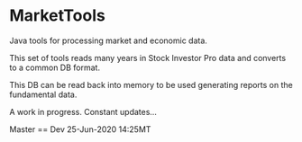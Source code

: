 # MarketTools
Java tools for processing market and economic data.

This set of tools reads many years in Stock Investor Pro data and converts to a common DB format.

This DB can be read back into memory to be used generating reports on the fundamental data.

A work in progress. Constant updates...

Master == Dev 25-Jun-2020 14:25MT

